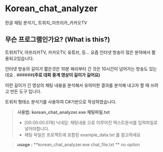 # Korean_chat_analyzer
한글 채팅 분석기_ 트위치_아프리카_카카오TV





무슨 프로그램인가요?  (What is this?)
-------------

트위치TV, 아프리카TV, 카카오TV, 유튜브, 등... 요즘 인터넷 방송이 많은 분야에서 활용되고있습니다.

인터넷 방송의 길이가 짧은것은 10분 짜리부터 긴 것은 10시간이 넘어가는 방송도 있는데요 .
######**(주로 대회 중계 영상이 길이가 길어요)**

이런 길이가 긴 영상의 채팅 내용을 분석해서 유의미한 결과를 분석해 내고자 할 때 쓰려고 만든 도구 입니다.

트위치 형태소 분석기를 사용하여 C#기반으로 작성하였습니다.



> **사용법:**
> **korean_chat_analyzer.exe 채팅파일.txt**
> 
> - [00:00:00.078] 닉네임: 채팅내용 으로 이루어진 텍스트문서를 입력파일로 넣어야합니다.
> - 채팅 파일은 프로젝트에 포함된 example_data.txt 를 참고하세요



> **usage :**
> **korean_chat_analyzer.exe chat_file.txt **
> no option





